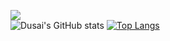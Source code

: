 ![](https://img.shields.io/badge/python-3.9-orange?style=for-the-badge&logo=python&logoColor=orange)   
![Dusai's GitHub stats](https://github-readme-stats.vercel.app/api?username=jxy147258&&show_icons=true&theme=radical)
[![Top Langs](https://github-readme-stats.vercel.app/api/top-langs/?username=jxy147258)](https://github.com/jxy147258/github-readme-stats)
<!--START_SECTION:waka-->
<!--END_SECTION:waka-->   
